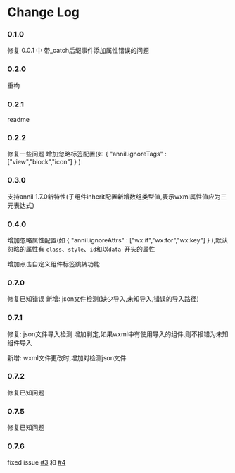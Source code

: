 # Change Log

### 0.1.0

修复 0.0.1 中 带_catch后缀事件添加属性错误的问题

### 0.2.0

重构

### 0.2.1

readme 

### 0.2.2

修复一些问题
增加忽略标签配置(如 { "annil.ignoreTags" : ["view","block","icon"] } ) 

### 0.3.0

支持annil 1.7.0新特性(子组件inherit配置新增数组类型值,表示wxml属性值应为三元表达式)

### 0.4.0

增加忽略属性配置(如 { "annil.ignoreAttrs" : ["wx:if","wx:for","wx:key"] } ),默认忽略的属性有 `class`、`style`、`id`和以`data-`开头的属性

增加点击自定义组件标签跳转功能
### 0.7.0
修复已知错误
新增: json文件检测(缺少导入,未知导入,错误的导入路径)

### 0.7.1

修复: json文件导入检测 增加判定,如果wxml中有使用导入的组件,则不报错为未知组件导入

新增: wxml文件更改时,增加对检测json文件

### 0.7.2
修复已知问题

### 0.7.5
修复已知问题

### 0.7.6 

fixed issue [#3](https://github.com/missannil/vscode-annil/issues/3) 和 [#4](https://github.com/missannil/vscode-annil/issues/4)